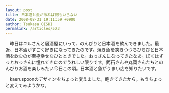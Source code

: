 ```yaml
---
layout: post
title: 日本酒と魚があれば何もいらない
date: 2008-08-31 19:11:59 +0900
author: Tsukasa OISHI
permalink: /articles/573
---
```



　昨日はユルさんと居酒屋にいって、のんびりと日本酒を飲んできました。最近、日本酒がすごく好きになってきたのです。焼き魚を突きつつちびちびと日本酒を飲むのが至極幸せなひとときでした。おっさんになってきたなあ。ぼくはずっとおっさんに憧れてきたのでうれしい限りです。武石さんや丸岡さんたちとのんびりお酒を楽しみたい今日この頃。日本酒と魚がうまい店を知りたいです。  

　kaeruspoonのデザインをちょっと変えました。飽きてきたから。もうちょっと変えてみようかな。  

